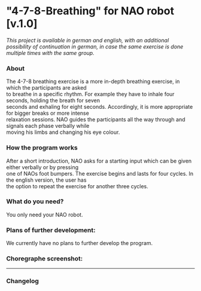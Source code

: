 # "4-7-8-Breathing" for NAO robot [v.1.0]
*This project is available in german and english, with an additional possibility of continuation in german, in case the same exercise is done multiple times with the same group.*<br>

### About

The 4-7-8 breathing exercise is a more in-depth breathing exercise, in which the participants are asked <br>
to breathe in a specific rhythm. For example they have to inhale four seconds, holding the breath for seven <br>
seconds and exhaling for eight seconds. Accordingly, it is more appropriate for bigger breaks or more intense <br>
relaxation sessions. NAO guides the participants all the way through and signals each phase verbally while <br>
moving his limbs and changing his eye colour.

### How the program works

After a short introduction, NAO asks for a starting input which can be given either verbally or by pressing <br>
one of NAOs foot bumpers. The exercise begins and lasts for four cycles. In the english version, the user has <br>
the option to repeat the exercise for another three cycles.

### What do you need?

You only need your NAO robot.

### Plans of further development:

We currently have no plans to further develop the program.

### Choregraphe screenshot:

---

### Changelog
